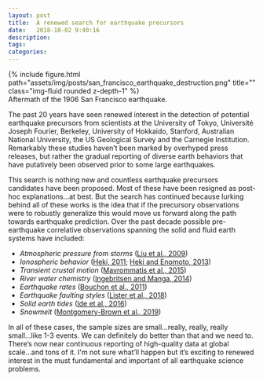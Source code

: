 ```yaml
---
layout: post
title:  A renewed search for earthquake precursors
date:   2018-10-02 9:40:16
description: 
tags: 
categories: 
---
```


<div class="row">
    <div class="col-sm mt-3 mt-md-0">
        {% include figure.html path="assets/img/posts/san_francisco_earthquake_destruction.png" title="" class="img-fluid rounded z-depth-1" %}
    </div>
</div>
<div class="caption">
    Aftermath of the 1906 San Francisco earthquake.
</div>

The past 20 years have seen renewed interest in the detection of potential earthquake precursors from scientists at the University of Tokyo, Université Joseph Fourier, Berkeley, University of Hokkaido, Stanford, Australian National University, the US Geological Survey and the Carnegie Institution.  Remarkably these studies haven’t been marked by overhyped press releases, but rather the gradual reporting of diverse earth behaviors that have putatively been observed prior to some large earthquakes.

This search is nothing new and countless earthquake precursors candidates have been proposed.  Most of these have been resigned as post-hoc explanations...at best. But the search has continued because lurking behind all of these works is the idea that if the precursory observations were to robustly generalize this would move us forward along the path towards earthquake prediction. Over the past decade possible pre-earthquake correlative observations spanning the solid and fluid earth systems have included:

- _Atmospheric pressure from storms_ ([Liu et al., 2009](https://www.nature.com/articles/nature08042))
- _Ionospheric behavior_ ([Heki, 2011](https://agupubs.onlinelibrary.wiley.com/doi/full/10.1029/2011GL047908); [Heki and Enomoto, 2013](https://agupubs.onlinelibrary.wiley.com/doi/full/10.1002/jgra.50578))
- _Transient crustal motion_ ([Mavrommatis
 et al., 2015](https://agupubs.onlinelibrary.wiley.com/doi/full/10.1002/2015GL066069))
- _River water chemistry_ ([Ingebritsen and Manga, 2014](https://www.nature.com/articles/ngeo2261))
- _Earthquake rates_ ([Bouchon et al., 2011](https://www.science.org/doi/abs/10.1126/science.1197341))
- _Earthquake faulting styles_ ([Lister et al., 2018](https://pubs.geoscienceworld.org/gsa/lithosphere/article/10/4/512/530503/Lineaments-and-earthquake-ruptures-on-the-East))
- _Solid earth tides_ ([Ide et al., 2016](https://www.nature.com/articles/ngeo2796))
- _Snowmelt_ ([Montgomery-Brown et al., 2019](https://agupubs.onlinelibrary.wiley.com/doi/full/10.1029/2019GL082254))

In all of these cases, the sample sizes are small...really, really, really small...like 1-3 events.  We can definitely do better than that and we need to. There’s now near continuous reporting of high-quality data at global scale...and tons of it.  I'm not sure what’ll happen but it’s exciting to renewed interest in the must fundamental and important of all earthquake science problems.
